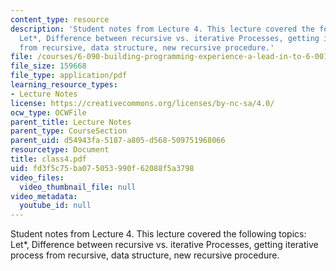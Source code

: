 ```yaml
---
content_type: resource
description: 'Student notes from Lecture 4. This lecture covered the following topics:
  Let*, Difference between recursive vs. iterative Processes, getting iterative process
  from recursive, data structure, new recursive procedure.'
file: /courses/6-090-building-programming-experience-a-lead-in-to-6-001-january-iap-2005/fd3f5c75ba075053990f62088f5a3798_class4.pdf
file_size: 159668
file_type: application/pdf
learning_resource_types:
- Lecture Notes
license: https://creativecommons.org/licenses/by-nc-sa/4.0/
ocw_type: OCWFile
parent_title: Lecture Notes
parent_type: CourseSection
parent_uid: d54943fa-5187-a805-d568-509751968066
resourcetype: Document
title: class4.pdf
uid: fd3f5c75-ba07-5053-990f-62088f5a3798
video_files:
  video_thumbnail_file: null
video_metadata:
  youtube_id: null
---
```

Student notes from Lecture 4. This lecture covered the following topics: Let*, Difference between recursive vs. iterative Processes, getting iterative process from recursive, data structure, new recursive procedure.